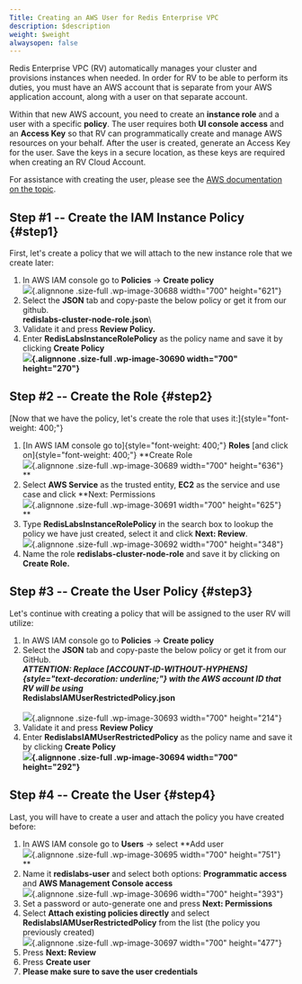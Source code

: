 ```yaml
---
Title: Creating an AWS User for Redis Enterprise VPC
description: $description
weight: $weight
alwaysopen: false
---
```

Redis Enterprise VPC (RV) automatically manages your cluster and
provisions instances when needed. In order for RV to be able to perform
its duties, you must have an AWS account that is separate from your AWS
application account, along with a user on that separate account.

Within that new AWS account, you need to create an **instance role** and
a user with a specific **policy**. The user requires both **UI console
access** and an **Access Key** so that RV can programmatically create
and manage AWS resources on your behalf. After the user is created,
generate an Access Key for the user. Save the keys in a secure location,
as these keys are required when creating an RV Cloud Account.

For assistance with creating the user, please see the [AWS documentation
on the
topic](https://docs.aws.amazon.com/IAM/latest/UserGuide/id_credentials_access-keys.html).

Step \#1 -- Create the IAM Instance Policy {#step1}
------------------------------------------

First, let's create a policy that we will attach to the new instance
role that we create later:

1.  In AWS IAM console go to **Policies** -\> **Create policy**\
    ![](/wp-content/uploads/2017/05/create_policy-1.png){.alignnone
    .size-full .wp-image-30688 width="700" height="621"}
2.  Select the **JSON** tab and copy-paste the below policy or get it
    from our github.\
    **redislabs-cluster-node-role.json**\
3.  Validate it and press **Review Policy.**
4.  Enter **RedisLabsInstanceRolePolicy** as the policy name and save it
    by clicking **Create Policy\
    ![](/wp-content/uploads/2017/05/review_role_policy.png){.alignnone
    .size-full .wp-image-30690 width="700" height="270"}**

Step \#2 -- Create the Role {#step2}
---------------------------

[Now that we have the policy, let's create the role that uses
it:]{style="font-weight: 400;"}

1.  [In AWS IAM console go to]{style="font-weight: 400;"} **Roles** [and
    click on]{style="font-weight: 400;"} **Create Role\
    ![](/wp-content/uploads/2017/05/create_role.png){.alignnone
    .size-full .wp-image-30689 width="700" height="636"}\
    **
2.  Select **AWS Service** as the trusted entity, **EC2** as the service
    and use case and click **Next: Permissions\
    ![](/wp-content/uploads/2017/05/select_service.png){.alignnone
    .size-full .wp-image-30691 width="700" height="625"}\
    **
3.  Type **RedisLabsInstanceRolePolicy** in the search box to lookup the
    policy we have just created, select it and click **Next: Review**.\
    ![](/wp-content/uploads/2017/05/attach_policies.png){.alignnone
    .size-full .wp-image-30692 width="700" height="348"}
4.  Name the role **redislabs-cluster-node-role** and save it by
    clicking on **Create Role.**

Step \#3 -- Create the User Policy {#step3}
----------------------------------

Let's continue with creating a policy that will be assigned to the user
RV will utilize:

1.  In AWS IAM console go to **Policies** -\> **Create policy**
2.  Select the **JSON** tab and copy-paste the below policy or get it
    from our GitHub.\
    ***ATTENTION: Replace
    [ACCOUNT-ID-WITHOUT-HYPHENS]{style="text-decoration: underline;"}
    with the AWS account ID that RV will be using***\
    **RedislabsIAMUserRestrictedPolicy.json**\
    \
    ![](/wp-content/uploads/2017/05/edit_policy.png){.alignnone
    .size-full .wp-image-30693 width="700" height="214"}
3.  Validate it and press **Review Policy**
4.  Enter **RedislabsIAMUserRestrictedPolicy** as the policy name and
    save it by clicking **Create Policy\
    ![](/wp-content/uploads/2017/05/review_user_policy.png){.alignnone
    .size-full .wp-image-30694 width="700" height="292"}**

Step \#4 -- Create the User {#step4}
---------------------------

Last, you will have to create a user and attach the policy you have
created before:

1.  In AWS IAM console go to **Users** -\> select **Add user\
    ![](/wp-content/uploads/2017/05/add_user.png){.alignnone .size-full
    .wp-image-30695 width="700" height="751"}\
    **
2.  Name it **redislabs-user** and select both options: **Programmatic
    access** and **AWS Management Console access**\
    ![](/wp-content/uploads/2017/05/select_access_type.png){.alignnone
    .size-full .wp-image-30696 width="700" height="393"}
3.  Set a password or auto-generate one and press **Next: Permissions**
4.  Select **Attach existing policies directly** and select
    **RedislabsIAMUserRestrictedPolicy** from the list (the policy you
    previously created)\
    ![](/wp-content/uploads/2017/05/set_permissions.png){.alignnone
    .size-full .wp-image-30697 width="700" height="477"}
5.  Press **Next: Review**
6.  Press **Create user**
7.  **Please make sure to save the user credentials**
